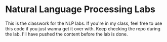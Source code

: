 # Natural Language Processing Labs

This is the classwork for the NLP labs. If you're in my class, feel free to use this code if you just wanna get it over with. Keep checking the repo during the lab. I'll have pushed the content before the lab is done.
